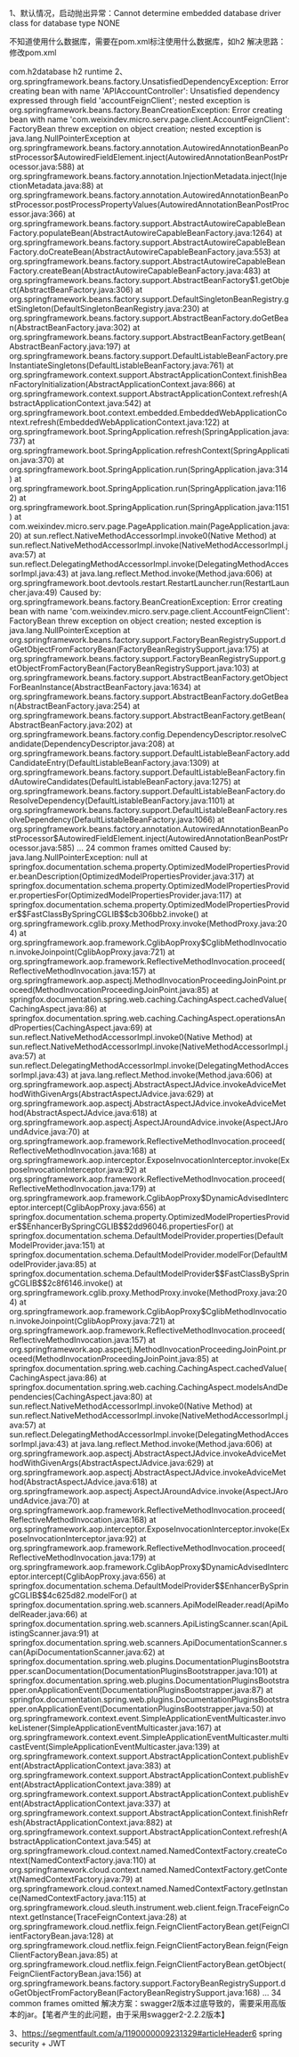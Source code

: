 1、默认情况，启动抛出异常：Cannot determine embedded database driver class for database type NONE

不知道使用什么数据库，需要在pom.xml标注使用什么数据库，如h2 
解决思路：修改pom.xml

<dependency>
    <groupId>com.h2database</groupId>
    <artifactId>h2</artifactId>
    <scope>runtime</scope>
</dependency>
2、
org.springframework.beans.factory.UnsatisfiedDependencyException: Error creating bean with name 'APIAccountController': Unsatisfied dependency expressed through field 'accountFeignClient'; nested exception is org.springframework.beans.factory.BeanCreationException: Error creating bean with name 'com.weixindev.micro.serv.page.client.AccountFeignClient': FactoryBean threw exception on object creation; nested exception is java.lang.NullPointerException
	at org.springframework.beans.factory.annotation.AutowiredAnnotationBeanPostProcessor$AutowiredFieldElement.inject(AutowiredAnnotationBeanPostProcessor.java:588)
	at org.springframework.beans.factory.annotation.InjectionMetadata.inject(InjectionMetadata.java:88)
	at org.springframework.beans.factory.annotation.AutowiredAnnotationBeanPostProcessor.postProcessPropertyValues(AutowiredAnnotationBeanPostProcessor.java:366)
	at org.springframework.beans.factory.support.AbstractAutowireCapableBeanFactory.populateBean(AbstractAutowireCapableBeanFactory.java:1264)
	at org.springframework.beans.factory.support.AbstractAutowireCapableBeanFactory.doCreateBean(AbstractAutowireCapableBeanFactory.java:553)
	at org.springframework.beans.factory.support.AbstractAutowireCapableBeanFactory.createBean(AbstractAutowireCapableBeanFactory.java:483)
	at org.springframework.beans.factory.support.AbstractBeanFactory$1.getObject(AbstractBeanFactory.java:306)
	at org.springframework.beans.factory.support.DefaultSingletonBeanRegistry.getSingleton(DefaultSingletonBeanRegistry.java:230)
	at org.springframework.beans.factory.support.AbstractBeanFactory.doGetBean(AbstractBeanFactory.java:302)
	at org.springframework.beans.factory.support.AbstractBeanFactory.getBean(AbstractBeanFactory.java:197)
	at org.springframework.beans.factory.support.DefaultListableBeanFactory.preInstantiateSingletons(DefaultListableBeanFactory.java:761)
	at org.springframework.context.support.AbstractApplicationContext.finishBeanFactoryInitialization(AbstractApplicationContext.java:866)
	at org.springframework.context.support.AbstractApplicationContext.refresh(AbstractApplicationContext.java:542)
	at org.springframework.boot.context.embedded.EmbeddedWebApplicationContext.refresh(EmbeddedWebApplicationContext.java:122)
	at org.springframework.boot.SpringApplication.refresh(SpringApplication.java:737)
	at org.springframework.boot.SpringApplication.refreshContext(SpringApplication.java:370)
	at org.springframework.boot.SpringApplication.run(SpringApplication.java:314)
	at org.springframework.boot.SpringApplication.run(SpringApplication.java:1162)
	at org.springframework.boot.SpringApplication.run(SpringApplication.java:1151)
	at com.weixindev.micro.serv.page.PageApplication.main(PageApplication.java:20)
	at sun.reflect.NativeMethodAccessorImpl.invoke0(Native Method)
	at sun.reflect.NativeMethodAccessorImpl.invoke(NativeMethodAccessorImpl.java:57)
	at sun.reflect.DelegatingMethodAccessorImpl.invoke(DelegatingMethodAccessorImpl.java:43)
	at java.lang.reflect.Method.invoke(Method.java:606)
	at org.springframework.boot.devtools.restart.RestartLauncher.run(RestartLauncher.java:49)
Caused by: org.springframework.beans.factory.BeanCreationException: Error creating bean with name 'com.weixindev.micro.serv.page.client.AccountFeignClient': FactoryBean threw exception on object creation; nested exception is java.lang.NullPointerException
	at org.springframework.beans.factory.support.FactoryBeanRegistrySupport.doGetObjectFromFactoryBean(FactoryBeanRegistrySupport.java:175)
	at org.springframework.beans.factory.support.FactoryBeanRegistrySupport.getObjectFromFactoryBean(FactoryBeanRegistrySupport.java:103)
	at org.springframework.beans.factory.support.AbstractBeanFactory.getObjectForBeanInstance(AbstractBeanFactory.java:1634)
	at org.springframework.beans.factory.support.AbstractBeanFactory.doGetBean(AbstractBeanFactory.java:254)
	at org.springframework.beans.factory.support.AbstractBeanFactory.getBean(AbstractBeanFactory.java:202)
	at org.springframework.beans.factory.config.DependencyDescriptor.resolveCandidate(DependencyDescriptor.java:208)
	at org.springframework.beans.factory.support.DefaultListableBeanFactory.addCandidateEntry(DefaultListableBeanFactory.java:1309)
	at org.springframework.beans.factory.support.DefaultListableBeanFactory.findAutowireCandidates(DefaultListableBeanFactory.java:1275)
	at org.springframework.beans.factory.support.DefaultListableBeanFactory.doResolveDependency(DefaultListableBeanFactory.java:1101)
	at org.springframework.beans.factory.support.DefaultListableBeanFactory.resolveDependency(DefaultListableBeanFactory.java:1066)
	at org.springframework.beans.factory.annotation.AutowiredAnnotationBeanPostProcessor$AutowiredFieldElement.inject(AutowiredAnnotationBeanPostProcessor.java:585)
	... 24 common frames omitted
Caused by: java.lang.NullPointerException: null
	at springfox.documentation.schema.property.OptimizedModelPropertiesProvider.beanDescription(OptimizedModelPropertiesProvider.java:317)
	at springfox.documentation.schema.property.OptimizedModelPropertiesProvider.propertiesFor(OptimizedModelPropertiesProvider.java:117)
	at springfox.documentation.schema.property.OptimizedModelPropertiesProvider$$FastClassBySpringCGLIB$$cb306bb2.invoke(<generated>)
	at org.springframework.cglib.proxy.MethodProxy.invoke(MethodProxy.java:204)
	at org.springframework.aop.framework.CglibAopProxy$CglibMethodInvocation.invokeJoinpoint(CglibAopProxy.java:721)
	at org.springframework.aop.framework.ReflectiveMethodInvocation.proceed(ReflectiveMethodInvocation.java:157)
	at org.springframework.aop.aspectj.MethodInvocationProceedingJoinPoint.proceed(MethodInvocationProceedingJoinPoint.java:85)
	at springfox.documentation.spring.web.caching.CachingAspect.cachedValue(CachingAspect.java:86)
	at springfox.documentation.spring.web.caching.CachingAspect.operationsAndProperties(CachingAspect.java:69)
	at sun.reflect.NativeMethodAccessorImpl.invoke0(Native Method)
	at sun.reflect.NativeMethodAccessorImpl.invoke(NativeMethodAccessorImpl.java:57)
	at sun.reflect.DelegatingMethodAccessorImpl.invoke(DelegatingMethodAccessorImpl.java:43)
	at java.lang.reflect.Method.invoke(Method.java:606)
	at org.springframework.aop.aspectj.AbstractAspectJAdvice.invokeAdviceMethodWithGivenArgs(AbstractAspectJAdvice.java:629)
	at org.springframework.aop.aspectj.AbstractAspectJAdvice.invokeAdviceMethod(AbstractAspectJAdvice.java:618)
	at org.springframework.aop.aspectj.AspectJAroundAdvice.invoke(AspectJAroundAdvice.java:70)
	at org.springframework.aop.framework.ReflectiveMethodInvocation.proceed(ReflectiveMethodInvocation.java:168)
	at org.springframework.aop.interceptor.ExposeInvocationInterceptor.invoke(ExposeInvocationInterceptor.java:92)
	at org.springframework.aop.framework.ReflectiveMethodInvocation.proceed(ReflectiveMethodInvocation.java:179)
	at org.springframework.aop.framework.CglibAopProxy$DynamicAdvisedInterceptor.intercept(CglibAopProxy.java:656)
	at springfox.documentation.schema.property.OptimizedModelPropertiesProvider$$EnhancerBySpringCGLIB$$2dd96046.propertiesFor(<generated>)
	at springfox.documentation.schema.DefaultModelProvider.properties(DefaultModelProvider.java:151)
	at springfox.documentation.schema.DefaultModelProvider.modelFor(DefaultModelProvider.java:85)
	at springfox.documentation.schema.DefaultModelProvider$$FastClassBySpringCGLIB$$2c8f6146.invoke(<generated>)
	at org.springframework.cglib.proxy.MethodProxy.invoke(MethodProxy.java:204)
	at org.springframework.aop.framework.CglibAopProxy$CglibMethodInvocation.invokeJoinpoint(CglibAopProxy.java:721)
	at org.springframework.aop.framework.ReflectiveMethodInvocation.proceed(ReflectiveMethodInvocation.java:157)
	at org.springframework.aop.aspectj.MethodInvocationProceedingJoinPoint.proceed(MethodInvocationProceedingJoinPoint.java:85)
	at springfox.documentation.spring.web.caching.CachingAspect.cachedValue(CachingAspect.java:86)
	at springfox.documentation.spring.web.caching.CachingAspect.modelsAndDependencies(CachingAspect.java:80)
	at sun.reflect.NativeMethodAccessorImpl.invoke0(Native Method)
	at sun.reflect.NativeMethodAccessorImpl.invoke(NativeMethodAccessorImpl.java:57)
	at sun.reflect.DelegatingMethodAccessorImpl.invoke(DelegatingMethodAccessorImpl.java:43)
	at java.lang.reflect.Method.invoke(Method.java:606)
	at org.springframework.aop.aspectj.AbstractAspectJAdvice.invokeAdviceMethodWithGivenArgs(AbstractAspectJAdvice.java:629)
	at org.springframework.aop.aspectj.AbstractAspectJAdvice.invokeAdviceMethod(AbstractAspectJAdvice.java:618)
	at org.springframework.aop.aspectj.AspectJAroundAdvice.invoke(AspectJAroundAdvice.java:70)
	at org.springframework.aop.framework.ReflectiveMethodInvocation.proceed(ReflectiveMethodInvocation.java:168)
	at org.springframework.aop.interceptor.ExposeInvocationInterceptor.invoke(ExposeInvocationInterceptor.java:92)
	at org.springframework.aop.framework.ReflectiveMethodInvocation.proceed(ReflectiveMethodInvocation.java:179)
	at org.springframework.aop.framework.CglibAopProxy$DynamicAdvisedInterceptor.intercept(CglibAopProxy.java:656)
	at springfox.documentation.schema.DefaultModelProvider$$EnhancerBySpringCGLIB$$4c625d82.modelFor(<generated>)
	at springfox.documentation.spring.web.scanners.ApiModelReader.read(ApiModelReader.java:66)
	at springfox.documentation.spring.web.scanners.ApiListingScanner.scan(ApiListingScanner.java:91)
	at springfox.documentation.spring.web.scanners.ApiDocumentationScanner.scan(ApiDocumentationScanner.java:62)
	at springfox.documentation.spring.web.plugins.DocumentationPluginsBootstrapper.scanDocumentation(DocumentationPluginsBootstrapper.java:101)
	at springfox.documentation.spring.web.plugins.DocumentationPluginsBootstrapper.onApplicationEvent(DocumentationPluginsBootstrapper.java:87)
	at springfox.documentation.spring.web.plugins.DocumentationPluginsBootstrapper.onApplicationEvent(DocumentationPluginsBootstrapper.java:50)
	at org.springframework.context.event.SimpleApplicationEventMulticaster.invokeListener(SimpleApplicationEventMulticaster.java:167)
	at org.springframework.context.event.SimpleApplicationEventMulticaster.multicastEvent(SimpleApplicationEventMulticaster.java:139)
	at org.springframework.context.support.AbstractApplicationContext.publishEvent(AbstractApplicationContext.java:383)
	at org.springframework.context.support.AbstractApplicationContext.publishEvent(AbstractApplicationContext.java:389)
	at org.springframework.context.support.AbstractApplicationContext.publishEvent(AbstractApplicationContext.java:337)
	at org.springframework.context.support.AbstractApplicationContext.finishRefresh(AbstractApplicationContext.java:882)
	at org.springframework.context.support.AbstractApplicationContext.refresh(AbstractApplicationContext.java:545)
	at org.springframework.cloud.context.named.NamedContextFactory.createContext(NamedContextFactory.java:110)
	at org.springframework.cloud.context.named.NamedContextFactory.getContext(NamedContextFactory.java:79)
	at org.springframework.cloud.context.named.NamedContextFactory.getInstance(NamedContextFactory.java:115)
	at org.springframework.cloud.sleuth.instrument.web.client.feign.TraceFeignContext.getInstance(TraceFeignContext.java:28)
	at org.springframework.cloud.netflix.feign.FeignClientFactoryBean.get(FeignClientFactoryBean.java:128)
	at org.springframework.cloud.netflix.feign.FeignClientFactoryBean.feign(FeignClientFactoryBean.java:85)
	at org.springframework.cloud.netflix.feign.FeignClientFactoryBean.getObject(FeignClientFactoryBean.java:156)
	at org.springframework.beans.factory.support.FactoryBeanRegistrySupport.doGetObjectFromFactoryBean(FactoryBeanRegistrySupport.java:168)
	... 34 common frames omitted
解决方案：swagger2版本过底导致的，需要采用高版本的jar。【笔者产生的此问题，由于采用swagger2-2.2.2版本】

3、https://segmentfault.com/a/1190000009231329#articleHeader6 spring security + JWT